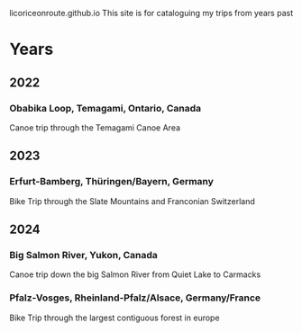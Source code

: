 licoriceonroute.github.io
This site is for cataloguing my trips from years past

# Years

## 2022

### Obabika Loop, Temagami, Ontario, Canada
Canoe trip through the Temagami Canoe Area

## 2023

### Erfurt-Bamberg, Thüringen/Bayern, Germany
Bike Trip through the Slate Mountains and Franconian Switzerland

## 2024

### Big Salmon River, Yukon, Canada
Canoe trip down the big Salmon River from Quiet Lake to Carmacks

### Pfalz-Vosges, Rheinland-Pfalz/Alsace, Germany/France
Bike Trip through the largest contiguous forest in europe
